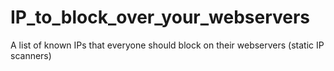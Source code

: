 # IP_to_block_over_your_webservers
A list of known IPs that everyone should block on their webservers (static IP scanners)
